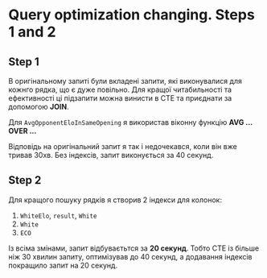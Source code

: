 # Query optimization changing. Steps 1 and 2

## Step 1
В оригінальному запиті були вкладені запити, які виконувалися для кожнго рядка, що є дуже повільно. Для кращої читабильності та ефективності ці підзапити можна винисти в CTE та приєднати за допомогою **JOIN**.

Для ```AvgOpponentEloInSameOpening``` я використав віконну функцію **AVG ... OVER ...**

Відповідь на оригінальний запит я так і недочекався, коли він вже тривав 30хв. 
Без індексів, запит виконується за 40 секунд.

## Step 2

Для кращого пошуку рядків я створив 2 індекси для колонок:
1. ```WhiteElo```, ```result```, ```White```
2. ```White```
3. ```ECO```

 Із всіма змінами, запит відбуваєтьтся за **20 секунд**. Тобто CTE із більше ніж 30 хвилин запиту, оптимізував до 40 секунд, а додавання індексів покращило запит на 20 секунд.